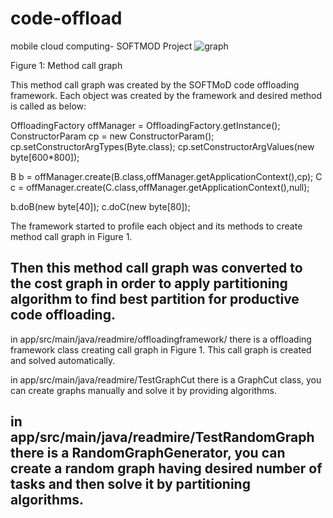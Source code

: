# code-offload
mobile cloud computing- SOFTMOD Project
![graph](https://user-images.githubusercontent.com/3878607/63945047-63765b80-ca7b-11e9-92a7-c7be335b77b4.JPG) 

Figure 1: Method call graph

This method call graph was created by the SOFTMoD code offloading framework. 
Each object was created by the framework and desired method is called as below:

OffloadingFactory offManager = OffloadingFactory.getInstance();
ConstructorParam cp = new ConstructorParam();
cp.setConstructorArgTypes(Byte.class);
cp.setConstructorArgValues(new byte[600*800]);

B b = offManager.create(B.class,offManager.getApplicationContext(),cp);
C c = offManager.create(C.class,offManager.getApplicationContext(),null);

b.doB(new byte[40]);
c.doC(new byte[80]);


The framework started to profile each object and its methods to create method call graph in Figure 1.

Then this method call graph was converted to the cost graph in order to apply partitioning algorithm to find best partition for productive code offloading.
---

in app/src/main/java/readmire/offloadingframework/  there is a offloading framework class creating call graph in Figure 1.
This call graph is created and solved automatically.

in app/src/main/java/readmire/TestGraphCut   there is a GraphCut class, you can create graphs manually and solve it by providing algorithms.

in app/src/main/java/readmire/TestRandomGraph there is a RandomGraphGenerator, you can create a random graph having desired number of tasks and then solve it by partitioning algorithms.
---
